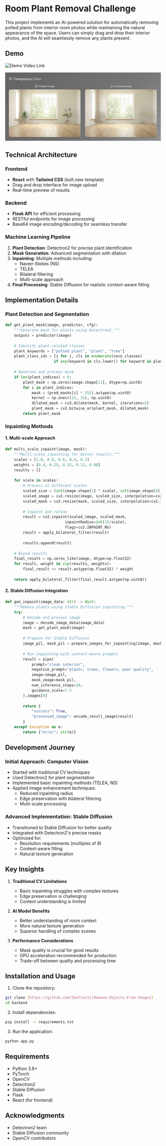 # Room Plant Removal Challenge

This project implements an AI-powered solution for automatically removing potted plants from interior room photos while maintaining the natural appearance of the space. Users can simply drag and drop their interior photos, and the AI will seamlessly remove any plants present.

## Demo

![Demo Video Link](https://drive.google.com/file/d/1U-2ddgDqzGwiu-9PLHEilWK1XDkGF9lw/view?usp=sharing)

![Comparison Grid](images/comparison_grid.png)

## Technical Architecture

### Frontend
- **React** with **Tailwind CSS** (bolt.new template)
- Drag and drop interface for image upload
- Real-time preview of results

### Backend
- **Flask API** for efficient processing
- RESTful endpoints for image processing
- Base64 image encoding/decoding for seamless transfer

### Machine Learning Pipeline
1. **Plant Detection**: Detectron2 for precise plant identification
2. **Mask Generation**: Advanced segmentation with dilation
3. **Inpainting**: Multiple methods including:
   - Navier-Stokes (NS)
   - TELEA
   - Bilateral filtering
   - Multi-scale approach
4. **Final Processing**: Stable Diffusion for realistic context-aware filling

## Implementation Details

### Plant Detection and Segmentation
```python
def get_plant_mask(image, predictor, cfg):
    """Generate mask for plants using Detectron2."""
    outputs = predictor(image)
    
    # Identify plant-related classes
    plant_keywords = ["potted plant", "plant", "tree"]
    plant_class_ids = [i for i, cls in enumerate(coco_classes) 
                      if any(keyword in cls.lower() for keyword in plant_keywords)]
    
    # Generate and process mask
    if len(plant_indices) > 0:
        plant_mask = np.zeros(image.shape[:2], dtype=np.uint8)
        for i in plant_indices:
            mask = (pred_masks[i] * 255).astype(np.uint8)
            kernel = np.ones((15, 15), np.uint8)
            dilated_mask = cv2.dilate(mask, kernel, iterations=2)
            plant_mask = cv2.bitwise_or(plant_mask, dilated_mask)
        return plant_mask
```

### Inpainting Methods

#### 1. Multi-scale Approach
```python
def multi_scale_inpaint(image, mask):
    """Multi-scale inpainting for better results."""
    scales = [1.0, 0.8, 0.6, 0.4, 0.2]
    weights = [0.4, 0.25, 0.15, 0.12, 0.08]
    results = []
    
    for scale in scales:
        # Process at different scales
        scaled_size = (int(image.shape[1] * scale), int(image.shape[0] * scale))
        scaled_image = cv2.resize(image, scaled_size, interpolation=cv2.INTER_LANCZOS4)
        scaled_mask = cv2.resize(mask, scaled_size, interpolation=cv2.INTER_LINEAR)
        
        # Inpaint and refine
        result = cv2.inpaint(scaled_image, scaled_mask, 
                           inpaintRadius=int(15/scale), 
                           flags=cv2.INPAINT_NS)
        result = apply_bilateral_filter(result)
        
        results.append(result)
    
    # Blend results
    final_result = np.zeros_like(image, dtype=np.float32)
    for result, weight in zip(results, weights):
        final_result += result.astype(np.float32) * weight
    
    return apply_bilateral_filter(final_result.astype(np.uint8))
```

#### 2. Stable Diffusion Integration
```python
def gan_inpaint(image_data: str) -> dict:
    """Remove plants using Stable Diffusion inpainting."""
    try:
        # Decode and process image
        image = decode_image_data(image_data)
        mask = get_plant_mask(image)
        
        # Prepare for Stable Diffusion
        image_pil, mask_pil = prepare_images_for_inpainting(image, mask)
        
        # Run inpainting with context-aware prompts
        result = pipe(
            prompt="clean interior",
            negative_prompt="plants, trees, flowers, poor quality",
            image=image_pil,
            mask_image=mask_pil,
            num_inference_steps=20,
            guidance_scale=7.5
        ).images[0]
        
        return {
            "success": True,
            "processed_image": encode_result_image(result)
        }
    except Exception as e:
        return {"error": str(e)}
```

## Development Journey

### Initial Approach: Computer Vision
- Started with traditional CV techniques
- Used Detectron2 for plant segmentation
- Implemented basic inpainting methods (TELEA, NS)
- Applied image enhancement techniques:
  - Reduced inpainting radius
  - Edge preservation with bilateral filtering
  - Multi-scale processing

### Advanced Implementation: Stable Diffusion
- Transitioned to Stable Diffusion for better quality
- Integrated with Detectron2's precise masks
- Optimized for:
  - Resolution requirements (multiples of 8)
  - Context-aware filling
  - Natural texture generation

## Key Insights

1. **Traditional CV Limitations**
   - Basic inpainting struggles with complex textures
   - Edge preservation is challenging
   - Context understanding is limited

2. **AI Model Benefits**
   - Better understanding of room context
   - More natural texture generation
   - Superior handling of complex scenes

3. **Performance Considerations**
   - Mask quality is crucial for good results
   - GPU acceleration recommended for production
   - Trade-off between quality and processing time

## Installation and Usage

1. Clone the repository:
```bash
git clone [https://github.com/Sheltxn11/Remove-Objects-From-Images]
cd backend
```

2. Install dependencies:
```bash
pip install -r requirements.txt
```

3. Run the application:
```bash
python app.py
```

## Requirements

- Python 3.8+
- PyTorch
- OpenCV
- Detectron2
- Stable Diffusion
- Flask
- React (for frontend)


## Acknowledgments

- Detectron2 team
- Stable Diffusion community
- OpenCV contributors 
